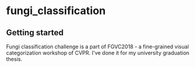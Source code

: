 # fungi_classification
## Getting started
Fungi classification challenge is a part of FGVC2018 - a fine-grained visual categorization workshop of CVPR. I've done it for my university graduation thesis.

